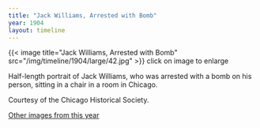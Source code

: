 ```yaml
---
title: "Jack Williams, Arrested with Bomb"
year: 1904
layout: timeline
---
```


{{< image title="Jack Williams, Arrested with Bomb" src="/img/timeline/1904/large/42.jpg" >}}
click on image to enlarge

Half-length portrait of Jack Williams, who was arrested with a bomb on his person, sitting in a chair in a room in Chicago. 

Courtesy of the Chicago Historical Society.

[Other images from this year](/historical/timeline/1904)
